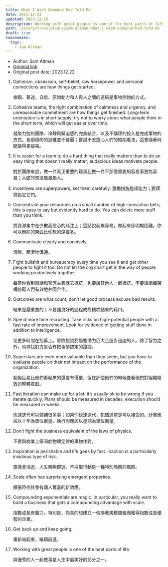 ```yaml
---
title: What I Wish Someone Had Told Me
date: 2023-12-22
updated: 2023-12-22
description: Working with great people is one of the best parts of life.
path: library/translations/sam-altman-what-i-wish-someone-had-told-me
draft: true
taxonomies:
  tags: 
    - Sam Altman
---
```



- Author: Sam Altman
- [Original link](https://blog.samaltman.com/what-i-wish-someone-had-told-me)
- Original post date: 2023.12.22

1. Optimism, obsession, self-belief, raw horsepower and personal connections are how things get started.

    樂觀、著迷、自信、原始動力和人與人之間的連結是事物開始的方式。

2. Cohesive teams, the right combination of calmness and urgency, and unreasonable commitment are how things get finished. Long-term orientation is in short supply; try not to worry about what people think in the short term, which will get easier over time.

    凝聚力強的團隊、冷靜與緊迫感的完美結合，以及不講理的投入是完成事物的方式。長期導向的思維並不普遍；嘗試不去擔心人們的短期看法，這會隨著時間變得更容易。

3. It is easier for a team to do a hard thing that really matters than to do an easy thing that doesn’t really matter; audacious ideas motivate people.

    對於團隊來說，做一件真正重要的難事比做一件不那麼重要的容易事更為容易；大膽的想法能激勵人。

4. Incentives are superpowers; set them carefully.
    激勵措施是超能力；要謹慎設定它們。

5. Concentrate your resources on a small number of high-conviction bets; this is easy to say but evidently hard to do. You can delete more stuff than you think.

    將資源集中在少數高信心的賭注上；這話說起來容易，做起來卻明顯困難。你可以刪除的東西比你想的還要多。

6. Communicate clearly and concisely.

    清晰、簡潔地溝通。

7. Fight bullshit and bureaucracy every time you see it and get other people to fight it too. Do not let the org chart get in the way of people working productively together.

    每當你看到廢話和官僚主義就去抵抗，也要讓其他人一起抵抗。不要讓組織架構妨礙人們有效地共同合作。

8. Outcomes are what count; don’t let good process excuse bad results.

    結果是最重要的；不要讓良好的過程成為糟糕結果的藉口。

9. Spend more time recruiting. Take risks on high-potential people with a fast rate of improvement. Look for evidence of getting stuff done in addition to intelligence.

    花更多時間在招募上。冒險投資於那些潛力巨大且進步迅速的人。除了智力之外，也尋找對方是否有把事情搞定的證據。

10. Superstars are even more valuable than they seem, but you have to evaluate people on their net impact on the performance of the organization.

    超級巨星比他們看起來的還要有價值，但在評估他們的時候要看他們對組織績效的整體貢獻。

11. Fast iteration can make up for a lot; it’s usually ok to be wrong if you iterate quickly. Plans should be measured in decades, execution should be measured in weeks.

    快速迭代可以彌補很多事；如果你快速迭代，犯錯通常是可以接受的。計畫應該以十年為單位衡量，執行則應該以星期為單位衡量。

12. Don’t fight the business equivalent of the laws of physics.

    不要與商業上等同於物理定律的事物作對。

13. Inspiration is perishable and life goes by fast. Inaction is a particularly insidious type of risk.

    靈感會消逝，人生轉瞬即逝。不採取行動是一種特別隱蔽的風險。

14. Scale often has surprising emergent properties.

    擴張時往往會有讓人驚喜的新效應。

15. Compounding exponentials are magic. In particular, you really want to build a business that gets a compounding advantage with scale.

    指數成長有魔力。特別是，你真的想建立一個隨著規模擴張而獲得指數成長優勢的企業。

16. Get back up and keep going.

    重新站起來，繼續前進。

17. Working with great people is one of the best parts of life.

    與優秀的人一起做事是人生中最美好的部分之一。